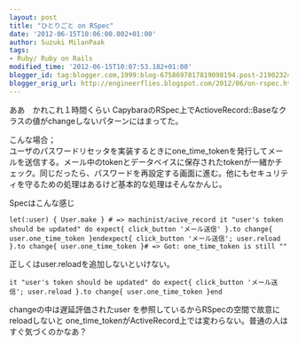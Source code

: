```yaml
---
layout: post
title: "ひとりごと on RSpec"
date: '2012-06-15T10:06:00.002+01:00'
author: Suzuki MilanPaak
tags:
- Ruby/ Ruby on Rails
modified_time: '2012-06-15T10:07:53.182+01:00'
blogger_id: tag:blogger.com,1999:blog-6758697817819098194.post-2190232452706505948
blogger_orig_url: http://engineerflies.blogspot.com/2012/06/on-rspec.html
---
```


ああ　かれこれ１時間くらい CapybaraのRSpec上でActioveRecord::Baseなクラスの値がchangeしないパターンにはまってた。  
  
こんな場合；  
ユーザのパスワードリセッタを実装するときにone\_time\_tokenを発行してメールを送信する。メール中のtokenとデータベイスに保存されたtokenが一緒かチェック。同じだったら、パスワードを再設定する画面に進む。他にもセキュリティを守るための処理はあるけど基本的な処理はそんなかんじ。  
  
Specはこんな感じ

    let(:user) { User.make } # => machinist/acive_record it "user's token should be updated" do expect{ click_button 'メール送信' }.to change{ user.one_time_token }endexpect{ click_button 'メール送信'; user.reload }.to change{ user.one_time_token }# => Got: one_time_token is still ""

  
  
正しくはuser.reloadを追加しないといけない。  

    it "user's token should be updated" do expect{ click_button 'メール送信'; user.reload }.to change{ user.one_time_token }end

  
changeの中は遅延評価されたuser を参照しているからRSpecの空間で故意にreloadしないと one\_time\_tokenがActiveRecord上では変わらない。普通の人はすぐ気づくのかなあ？
